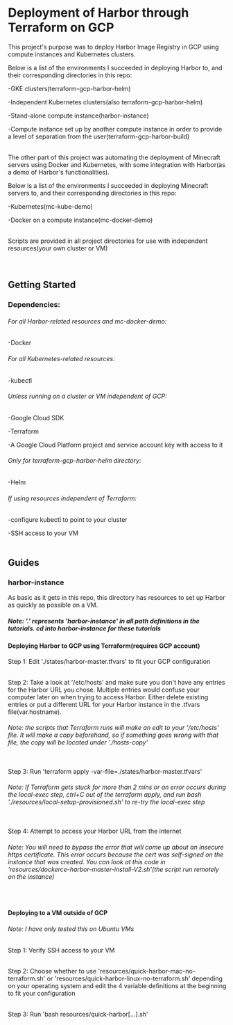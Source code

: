# Deployment of Harbor through Terraform on GCP

This project's purpose was to deploy Harbor Image Registry in GCP using compute instances and Kubernetes clusters. <br/>

Below is a list of the environments I succeeded in deploying Harbor to, and their corresponding directories in this repo: <br/>

-GKE clusters(terraform-gcp-harbor-helm) <br/>

-Independent Kubernetes clusters(also terraform-gcp-harbor-helm) <br/>

-Stand-alone compute instance(harbor-instance) <br/>

-Compute instance set up by another compute instance in order to provide a level of separation from the user(terraform-gcp-harbor-build) <br/> <br/>


The other part of this project was automating the deployment of Minecraft servers using Docker and Kubernetes, with some integration with Harbor(as a demo of Harbor's functionalities). <br/>

Below is a list of the environments I succeeded in deploying Minecraft servers to, and their corresponding directories in this repo: <br/>

-Kubernetes(mc-kube-demo) <br/>

-Docker on a compute instance(mc-docker-demo) <br/> <br/>


Scripts are provided in all project directories for use with independent resources(your own cluster or VM) <br/> <br/> <br/>



## Getting Started <br/>

### Dependencies: <br/>

###### For all Harbor-related resources and mc-docker-demo:
-Docker <br/>

###### For all Kubernetes-related resources:
-kubectl <br/>

###### Unless running on a cluster or VM independent of GCP:
-Google Cloud SDK <br/>

-Terraform <br/>

-A Google Cloud Platform project and service account key with access to it <br/>

###### Only for terraform-gcp-harbor-helm directory:
-Helm <br/>

###### If using resources independent of Terraform:
-configure kubectl to point to your cluster <br/>

-SSH access to your VM <br/> <br/>


## Guides <br/> 

### harbor-instance <br/> 

As basic as it gets in this repo, this directory has resources to set up Harbor as quickly as possible on a VM.  <br/>

##### Note: '.' represents 'harbor-instance' in all path definitions in the tutorials. cd into harbor-instance for these tutorials <br/>

#### Deploying Harbor to GCP using Terraform(requires GCP account) <br/>

Step 1: Edit './states/harbor-master.tfvars' to fit your GCP configuration <br/> <br/>

Step 2: Take a look at '/etc/hosts' and make sure you don't have any entries for the Harbor URL you chose. Multiple entries would confuse your computer later on when trying to access Harbor. Either delete existing entries or put a different URL for your Harbor instance in the .tfvars file(var.hostname). 
###### Note: the scripts that Terraform runs will make an edit to your '/etc/hosts' file. It will make a copy beforehand, so if something goes wrong with that file, the copy will be located under './hosts-copy' <br/> <br/>

Step 3: Run 'terraform apply -var-file=./states/harbor-master.tfvars'

###### Note: If Terraform gets stuck for more than 2 mins or an error occurs during the local-exec step, ctrl+C out of the terraform apply, and run bash './resources/local-setup-provisioned.sh' to re-try the local-exec step <br/> <br/>

Step 4: Attempt to access your Harbor URL from the internet
###### Note: You will need to bypass the error that will come up about an insecure https certificate. This error occurs because the cert was self-signed on the instance that was created. You can look at this code in 'resources/dockerce-harbor-master-install-V2.sh'(the script run remotely on the instance) <br/> <br/> <br/>


#### Deploying to a VM outside of GCP <br/>

###### Note: I have only tested this on Ubuntu VMs <br/>

Step 1: Verify SSH access to your VM <br/> <br/>

Step 2: Choose whether to use 'resources/quick-harbor-mac-no-terraform.sh' or 'resources/quick-harbor-linux-no-terraform.sh' depending on your operating system and edit the 4 variable definitions at the beginning to fit your configuration <br/> <br/>

Step 3: Run 'bash resources/quick-harbor[...].sh' <br/> <br/>
